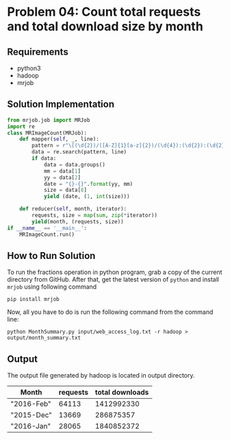 # Problem 04: Count total requests and total download size by month

## Requirements
- python3
- hadoop
- mrjob

## Solution Implementation
```python
from mrjob.job import MRJob
import re
class MRImageCount(MRJob):
	def mapper(self, _, line):
		pattern = r"\[(\d{2})/([A-Z]{1}[a-z]{2})/(\d{4}):(\d{2}):(\d{2}):(\d{2}) [+-]([\d]{4})\][^[\]]+(\d{3}) (\d+) \""
		data = re.search(pattern, line)
		if data:
			data = data.groups()
			mm = data[1]
			yy = data[2]
			date = "{}-{}".format(yy, mm)
			size = data[8]
			yield (date, (1, int(size)))

	def reducer(self, month, iterator):
		requests, size = map(sum, zip(*iterator))
		yield(month, (requests, size))
if __name__ == '__main__':
	MRImageCount.run()
```

## How to Run Solution
To run the fractions operation in python program, grab a copy of the current directory
from GitHub. After that, get the latest version of `python` and install `mrjob` using following command
```console
pip install mrjob
```
Now, all you have to do is run the following command from the command line:
```console
python MonthSummary.py input/web_access_log.txt -r hadoop > output/month_summary.txt
```

## Output
The output file generated by hadoop is located in output directory.

|    Month    | requests | total downloads |
|-------------|----------|-----------------|
| "2016-Feb"  |  64113   |    1412992330   |
| "2015-Dec"  |  13669   |    286875357    |
| "2016-Jan"  |  28065   |    1840852372   |

